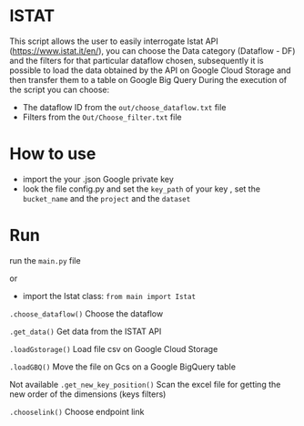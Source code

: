 # ISTAT

This script allows the user to easily interrogate Istat API (https://www.istat.it/en/), you can choose the
Data category (Dataflow - DF) and the filters for that particular dataflow chosen, subsequently it is possible to load the data obtained by the API on Google Cloud Storage and then transfer them to a table on Google Big Query
During the execution of the script you can choose:
- The dataflow ID from the `out/choose_dataflow.txt` file
- Filters from the `Out/Choose_filter.txt` file


# How to use
- import the your .json Google private key 
- look the file config.py and set the `key_path` of your key , set the `bucket_name` and the `project` and the `dataset`



# Run

run the `main.py` file

or

- import the Istat class: `from main import Istat`

`.choose_dataflow()`          Choose the dataflow

`.get_data()`                 Get data from the ISTAT API

`.loadGstorage()`             Load file csv on Google Cloud Storage

`.loadGBQ()`                  Move the file on Gcs on a Google BigQuery table

Not available
`.get_new_key_position()`     Scan the excel file for getting the new order of the dimensions (keys filters)

`.chooselink()`               Choose endpoint link

